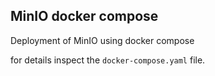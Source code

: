 ## MinIO docker compose

Deployment of MinIO using docker compose

for details inspect the `docker-compose.yaml` file.

